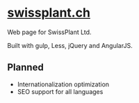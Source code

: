 # [swissplant.ch](http://swissplant.ch)

Web page for SwissPlant Ltd.

Built with gulp, Less, jQuery and AngularJS.

## Planned

- Internationalization optimization
- SEO support for all languages
